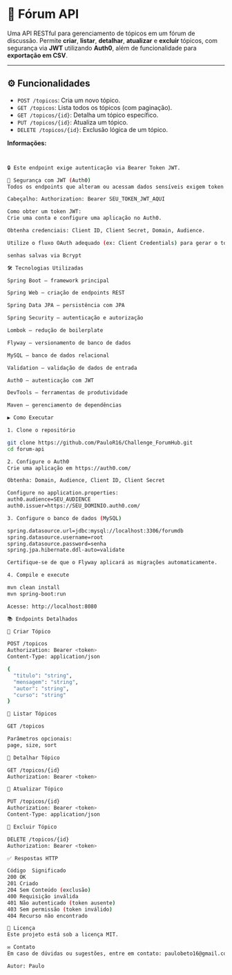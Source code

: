 # 📘 Fórum API

Uma API RESTful para gerenciamento de tópicos em um fórum de discussão. Permite **criar**, **listar**, **detalhar**, **atualizar** e **excluir** tópicos, com segurança via **JWT** utilizando **Auth0**, além de funcionalidade para **exportação em CSV**.

---

## ⚙️ Funcionalidades

- `POST /topicos`: Cria um novo tópico.
- `GET /topicos`: Lista todos os tópicos (com paginação).
- `GET /topicos/{id}`: Detalha um tópico específico.
- `PUT /topicos/{id}`: Atualiza um tópico.
- `DELETE /topicos/{id}`: Exclusão lógica de um tópico.


**Informações:**

```bash


🔒 Este endpoint exige autenticação via Bearer Token JWT.

🔐 Segurança com JWT (Auth0)
Todos os endpoints que alteram ou acessam dados sensíveis exigem token JWT válido:

Cabeçalho: Authorization: Bearer SEU_TOKEN_JWT_AQUI

Como obter um token JWT:
Crie uma conta e configure uma aplicação no Auth0.

Obtenha credenciais: Client ID, Client Secret, Domain, Audience.

Utilize o fluxo OAuth adequado (ex: Client Credentials) para gerar o token.

senhas salvas via Bcrypt

🛠️ Tecnologias Utilizadas

Spring Boot – framework principal

Spring Web – criação de endpoints REST

Spring Data JPA – persistência com JPA

Spring Security – autenticação e autorização

Lombok – redução de boilerplate

Flyway – versionamento de banco de dados

MySQL – banco de dados relacional

Validation – validação de dados de entrada

Auth0 – autenticação com JWT

DevTools – ferramentas de produtividade

Maven – gerenciamento de dependências

▶️ Como Executar

1. Clone o repositório

git clone https://github.com/PauloR16/Challenge_ForumHub.git
cd forum-api

2. Configure o Auth0
Crie uma aplicação em https://auth0.com/

Obtenha: Domain, Audience, Client ID, Client Secret

Configure no application.properties:
auth0.audience=SEU_AUDIENCE
auth0.issuer=https://SEU_DOMINIO.auth0.com/

3. Configure o banco de dados (MySQL)

spring.datasource.url=jdbc:mysql://localhost:3306/forumdb
spring.datasource.username=root
spring.datasource.password=senha
spring.jpa.hibernate.ddl-auto=validate

Certifique-se de que o Flyway aplicará as migrações automaticamente.

4. Compile e execute

mvn clean install
mvn spring-boot:run

Acesse: http://localhost:8080

📚 Endpoints Detalhados

🔸 Criar Tópico

POST /topicos
Authorization: Bearer <token>
Content-Type: application/json

{
  "titulo": "string",
  "mensagem": "string",
  "autor": "string",
  "curso": "string"
}

🔸 Listar Tópicos

GET /topicos

Parâmetros opcionais:
page, size, sort

🔸 Detalhar Tópico

GET /topicos/{id}
Authorization: Bearer <token>

🔸 Atualizar Tópico

PUT /topicos/{id}
Authorization: Bearer <token>
Content-Type: application/json

🔸 Excluir Tópico

DELETE /topicos/{id}
Authorization: Bearer <token>

✅ Respostas HTTP

Código	Significado
200	OK
201	Criado
204	Sem Conteúdo (exclusão)
400	Requisição inválida
401	Não autenticado (token ausente)
403	Sem permissão (token inválido)
404	Recurso não encontrado

📄 Licença
Este projeto está sob a licença MIT.

✉️ Contato
Em caso de dúvidas ou sugestões, entre em contato: paulobeto16@gmail.com

Autor: Paulo

